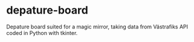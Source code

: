 # depature-board
Depature board suited for a magic mirror, taking data from Västrafiks API coded in Python with tkinter. 
